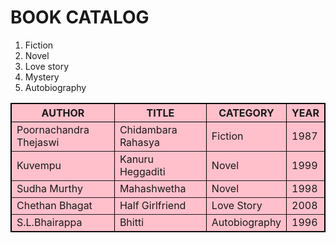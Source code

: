 <!DOCTYPE html>
<html lang="en">
<head>
<meta charset="UTF-8">
<meta name="viewport" content="width=device-width,initial-scale=1.0">
<title>BOOK CATALOG</title>
</head>
<body>
<h1>BOOK CATALOG</h1>
<ol>
<li>Fiction</li>
<li>Novel</li>
<li>Love story</li>
<li>Mystery</li>
<li>Autobiography</li>
</ol>
<table border=1 cellspacing=1 bordercolor='black' bgcolor='pink'>
<thead>
<tr>
<th>AUTHOR</th>
<th>TITLE</th>
<th>CATEGORY</th>
<th>YEAR</th>
</tr>
</thead>
<tbody>
<tr>
<td>Poornachandra Thejaswi</td>
<td>Chidambara Rahasya</td>
<td>Fiction</td>
<td>1987</td>
</tr>
<td>Kuvempu</td>
<td>Kanuru Heggaditi</td>
<td>Novel</td>
<td>1999</td>
</tr>
<tr>
<td>Sudha Murthy</td>
<td>Mahashwetha</td>
<td>Novel</td>
<td>1998</td>
</tr>
<tr>
<td>Chethan Bhagat</td>
<td>Half Girlfriend</td>
<td>Love Story</td>
<td>2008</td>
</tr>
<tr>
<td>S.L.Bhairappa</td>
<td>Bhitti</td>
<td>Autobiography</td>
<td>1996</td>
</tr>
</tbody>
</table>
</body>
</html>
